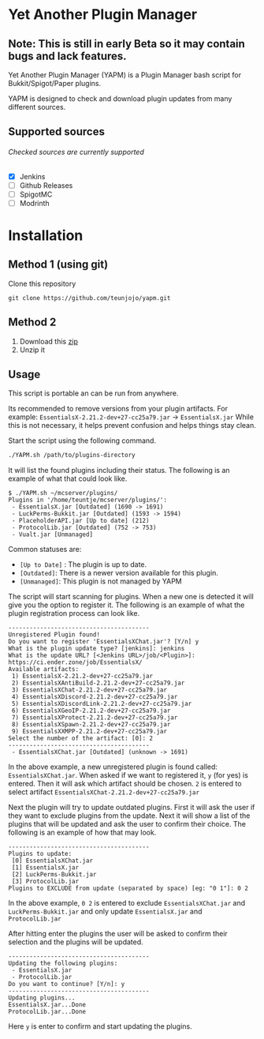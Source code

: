 # Yet Another Plugin Manager
## Note: This is still in early Beta so it may contain bugs and lack features.

Yet Another Plugin Manager (YAPM) is a Plugin Manager bash script for Bukkit/Spigot/Paper plugins.

YAPM is designed to check and download plugin updates from many different sources.

## Supported sources
###### Checked sources are currently supported
- [x] Jenkins
- [ ] Github Releases
- [ ] SpigotMC
- [ ] Modrinth

# Installation
## Method 1 (using git)
Clone this repository 
```
git clone https://github.com/teunjojo/yapm.git
```

## Method 2
1. Download this [zip](https://github.com/teunjojo/yapm/archive/refs/heads/main.zip)
2. Unzip it

## Usage
This script is portable an can be run from anywhere.

Its recommended to remove versions from your plugin artifacts.
For example: `EssentialsX-2.21.2-dev+27-cc25a79.jar` -> `EssentialsX.jar`
While this is not necessary, it helps prevent confusion and helps things stay clean.

Start the script using the following command.

```bash
./YAPM.sh /path/to/plugins-directory
```

It will list the found plugins including their status. The following is an example of what that could look like.

```console
$ ./YAPM.sh ~/mcserver/plugins/
Plugins in '/home/teuntje/mcserver/plugins/':
 - EssentialsX.jar [Outdated] (1690 -> 1691)
 - LuckPerms-Bukkit.jar [Outdated] (1593 -> 1594)
 - PlaceholderAPI.jar [Up to date] (212)
 - ProtocolLib.jar [Outdated] (752 -> 753)
 - Vualt.jar [Unmanaged]
```

Common statuses are:

- `[Up to Date]` : The plugin is up to date.
- `[Outdated]`: There is a newer version available for this plugin.
- `[Unmanaged]`: This plugin is not managed by YAPM

The script will start scanning for plugins. When a new one is detected it will give you the option to register it. The following is an example of what the plugin registration process can look like.

```console
----------------------------------------
Unregistered Plugin found!
Do you want to register 'EssentialsXChat.jar'? [Y/n] y
What is the plugin update type? [jenkins]: jenkins
What is the update URL? [<Jenkins URL>/job/<Plugin>]: https://ci.ender.zone/job/EssentialsX/
Available artifacts: 
 1) EssentialsX-2.21.2-dev+27-cc25a79.jar
 2) EssentialsXAntiBuild-2.21.2-dev+27-cc25a79.jar
 3) EssentialsXChat-2.21.2-dev+27-cc25a79.jar
 4) EssentialsXDiscord-2.21.2-dev+27-cc25a79.jar
 5) EssentialsXDiscordLink-2.21.2-dev+27-cc25a79.jar
 6) EssentialsXGeoIP-2.21.2-dev+27-cc25a79.jar
 7) EssentialsXProtect-2.21.2-dev+27-cc25a79.jar
 8) EssentialsXSpawn-2.21.2-dev+27-cc25a79.jar
 9) EssentialsXXMPP-2.21.2-dev+27-cc25a79.jar
Select the number of the artifact: [0]: 2
----------------------------------------
 - EssentialsXChat.jar [Outdated] (unknown -> 1691)
```

In the above example, a new unregistered plugin is found called: `EssentialsXChat.jar`. When asked if we want to registered it, `y` (for yes) is entered. Then it will ask which artifact should be chosen. `2` is entered to select artifact `EssentialsXChat-2.21.2-dev+27-cc25a79.jar`

Next the plugin will try to update outdated plugins. First it will ask the user if they want to exclude plugins from the update. Next it will show a list of the plugins that will be updated and ask the user to confirm their choice.
 The following is an example of how that may look.

```console
----------------------------------------
Plugins to update:
 [0] EssentialsXChat.jar
 [1] EssentialsX.jar
 [2] LuckPerms-Bukkit.jar
 [3] ProtocolLib.jar
Plugins to EXCLUDE from update (separated by space) [eg: "0 1"]: 0 2
```

In the above example, `0 2` is entered to exclude `EssentialsXChat.jar` and `LuckPerms-Bukkit.jar` and only update `EssentialsX.jar` and `ProtocolLib.jar`

After hitting enter the plugins the user will be asked to confirm their selection and the plugins will be updated.

```console
----------------------------------------
Updating the following plugins:
 - EssentialsX.jar
 - ProtocolLib.jar
Do you want to continue? [Y/n]: y
----------------------------------------
Updating plugins...
EssentialsX.jar...Done
ProtocolLib.jar...Done
```

Here `y` is enter to confirm and start updating the plugins.
